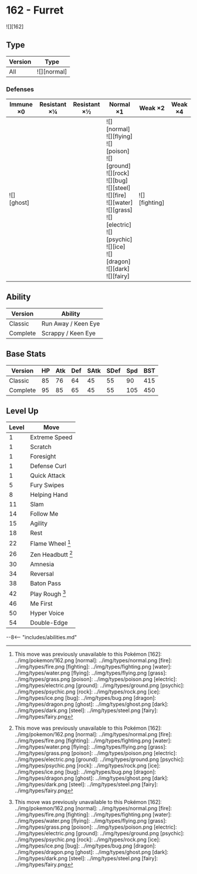 # 162 - Furret
![][162]

## Type

Version | Type
---     | ---
All     | ![][normal]

### Defenses

Immune ×0      | Resistant ×¼ | Resistant ×½ | Normal ×1                                                                                                                                                                                                                           | Weak ×2           | Weak ×4
---            | ---          | ---          | ---                                                                                                                                                                                                                                 | ---               | ---
![][ghost]<br> | &nbsp;       | &nbsp;       | ![][normal]<br>![][flying]<br>![][poison]<br>![][ground]<br>![][rock]<br>![][bug]<br>![][steel]<br>![][fire]<br>![][water]<br>![][grass]<br>![][electric]<br>![][psychic]<br>![][ice]<br>![][dragon]<br>![][dark]<br>![][fairy]<br> | ![][fighting]<br> | &nbsp;

## Ability

Version  | Ability
---      | ---
Classic  | Run Away / Keen Eye
Complete | Scrappy / Keen Eye

## Base Stats

Version  | HP  | Atk | Def | SAtk | SDef | Spd | BST
---      | --- | --- | --- | ---  | ---  | --- | ---
Classic  | 85  | 76  | 64  | 45   | 55   | 90  | 415
Complete | 95  | 85  | 65  | 45   | 55   | 105 | 450

## Level Up

Level | Move
---   | ---
1     | Extreme Speed
1     | Scratch
1     | Foresight
1     | Defense Curl
1     | Quick Attack
5     | Fury Swipes
8     | Helping Hand
11    | Slam
14    | Follow Me
15    | Agility
18    | Rest
22    | Flame Wheel [^1]
26    | Zen Headbutt [^1]
30    | Amnesia
34    | Reversal
38    | Baton Pass
42    | Play Rough [^1]
46    | Me First
50    | Hyper Voice
54    | Double-Edge


--8<-- "includes/abilities.md"

[^1]: This move was previously unavailable to this Pokémon
[162]: ../img/pokemon/162.png
[normal]: ../img/types/normal.png
[fire]: ../img/types/fire.png
[fighting]: ../img/types/fighting.png
[water]: ../img/types/water.png
[flying]: ../img/types/flying.png
[grass]: ../img/types/grass.png
[poison]: ../img/types/poison.png
[electric]: ../img/types/electric.png
[ground]: ../img/types/ground.png
[psychic]: ../img/types/psychic.png
[rock]: ../img/types/rock.png
[ice]: ../img/types/ice.png
[bug]: ../img/types/bug.png
[dragon]: ../img/types/dragon.png
[ghost]: ../img/types/ghost.png
[dark]: ../img/types/dark.png
[steel]: ../img/types/steel.png
[fairy]: ../img/types/fairy.png
